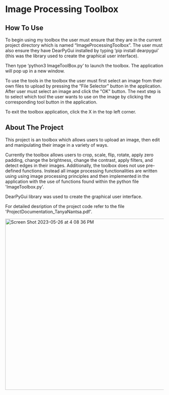 # Image Processing Toolbox

## How To Use
To begin using my toolbox the user must ensure that they are in the current project directory 
which is named “ImageProcessingToolbox”. The user must also ensure they have DearPyGui 
installed by typing ‘pip install dearpygui’ (this was the library used to create the 
graphical user interface). 

Then type ‘python3 ImageToolBox.py’ to launch the toolbox. The application will 
pop up in a new window.

To use the tools in the toolbox the user must first select an image from their 
own files to upload by pressing the “File Selector” button in the application. 
After user must select an image and click the "OK" button.
The next step is to select which tool the user wants to use on the image by 
clicking the corresponding tool button in the application.

To exit the toolbox application, click the X in the top left corner.

## About The Project
This project is an toolbox which allows users to upload an image, then edit and manipulating their image 
in a variety of ways. 

Currently the toolbox allows users to crop, scale, flip, rotate, apply zero padding, change the brightness,
change the contrast, apply filters, and detect edges in their images.
Additionally, the toolbox does not use pre-defined functions. Instead all image processing functionalities
are written using using image processing principles and then implemented in the application with the use of 
functions found within the python file 'ImageToolbox.py'.

DearPyGui library was used to create the graphical user interface.

For detailed desription of the project code refer to the file 'ProjectDocumentation_TanyaNantsa.pdf'.

<img width="545" alt="Screen Shot 2023-05-26 at 4 08 36 PM" src="https://github.com/tanya-nantsa/ImageProcessingToolbox/assets/77226151/e67ae936-aef4-4ff4-bef5-2fb1fdf5fe16">
